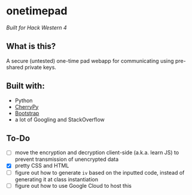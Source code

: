 # onetimepad
*Built for Hack Western 4*
## What is this?
A secure (untested) one-time pad webapp for communicating using pre-shared private keys.

## Built with:
- Python
- [CherryPy](http://cherrypy.org/)
- [Bootstrap](https://getbootstrap.com/)
- a lot of Googling and StackOverflow

## To-Do
- [ ] move the encryption and decryption client-side (a.k.a. learn JS) to prevent transmission of unencrypted data
- [x] pretty CSS and HTML
- [ ] figure out how to generate `iv` based on the inputted code, instead of generating it at class instantiation
- [ ] figure out how to use Google Cloud to host this
